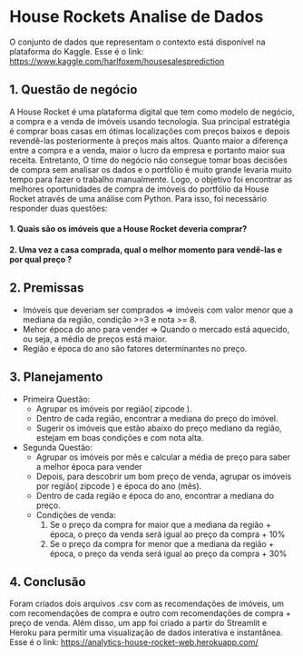 # House Rockets Analise de Dados

O conjunto de dados que representam o contexto está disponível na plataforma do Kaggle.
Esse é o link: https://www.kaggle.com/harlfoxem/housesalesprediction

## 1. Questão de negócio
A House Rocket é uma plataforma digital que tem como modelo de negócio, a compra e a venda de imóveis usando tecnologia. Sua principal estratégia é comprar boas casas em ótimas localizações com preços baixos e depois revendê-las posteriormente à preços mais altos. Quanto maior a diferença entre a compra e a venda, maior o lucro da empresa e portanto maior sua receita.  Entretanto, O time do negócio não consegue tomar boas decisões de compra sem analisar os dados e o portfólio é muito grande levaria muito tempo para fazer o trabalho manualmente. Logo, o objetivo foi encontrar as melhores oportunidades de compra de imóveis do portfólio da House Rocket através de uma análise com Python. Para isso, foi necessário responder duas questões:
#### 1. Quais são os imóveis que a House Rocket deveria comprar?
#### 2. Uma vez a casa comprada, qual o melhor momento para vendê-las e por qual preço ?

## 2. Premissas
- Imóveis que deveriam ser comprados => imóveis com valor menor que a mediana da região, condição >=3 e nota >= 8.
- Mehor época do ano para vender => Quando o mercado está aquecido, ou seja, a média de preços está maior.
- Região e época do ano são fatores determinantes no preço.


## 3. Planejamento
- Primeira Questão:
	 - Agrupar os imóveis por região( zipcode ).
	 - Dentro de cada região, encontrar a mediana do preço do imóvel.
 	- Sugerir os imóveis que estão abaixo do preço mediano da região, estejam em boas condições e com nota alta.
- Segunda Questão:
	 - Agrupar os imóveis por mês e calcular a média de preço para saber a melhor época para vender
 	- Depois, para descobrir um bom preço de venda, agrupar os imóveis por região( zipcode ) e época do ano (mês).
	 - Dentro de cada região e época do ano, encontrar a mediana do preço.
	 - Condições de venda:
		1. Se o preço da compra for maior que a mediana da região + época, o preço da venda será igual ao preço da compra + 10%
		2. Se o preço da compra for menor que a mediana da região + época, o preço da venda será igual ao preço da compra + 30%


## 4. Conclusão
Foram criados dois arquivos .csv com as recomendações de imóveis, um com recomendações de compra e outro com recomendações de compra + preço de venda. Além disso, um app foi criado a partir do Streamlit e Heroku para permitir uma visualização de dados interativa e instantânea. Esse é o link: https://analytics-house-rocket-web.herokuapp.com/	
